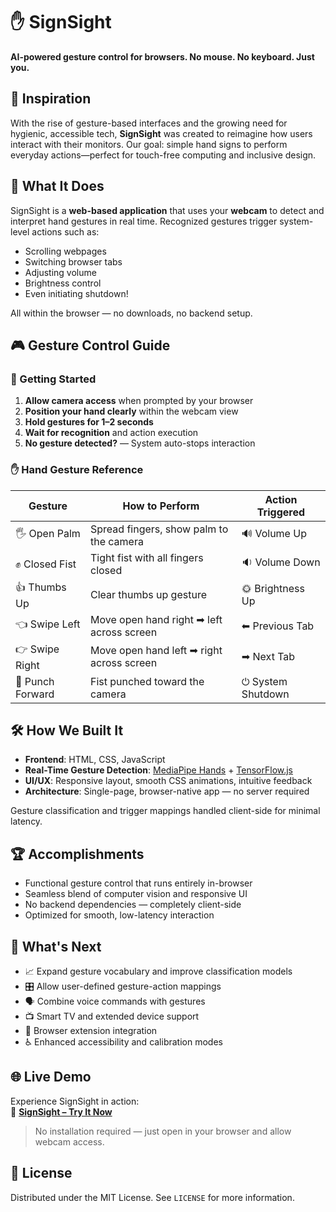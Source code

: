# ✋ SignSight

**AI-powered gesture control for browsers. No mouse. No keyboard. Just you.**


## 🚀 Inspiration

With the rise of gesture-based interfaces and the growing need for hygienic, accessible tech, **SignSight** was created to reimagine how users interact with their monitors. Our goal: simple hand signs to perform everyday actions—perfect for touch-free computing and inclusive design.


## 🧠 What It Does

SignSight is a **web-based application** that uses your **webcam** to detect and interpret hand gestures in real time. Recognized gestures trigger system-level actions such as:

- Scrolling webpages
- Switching browser tabs
- Adjusting volume
- Brightness control
- Even initiating shutdown!

All within the browser — no downloads, no backend setup.


## 🎮 Gesture Control Guide

### 🚦 Getting Started

1. **Allow camera access** when prompted by your browser  
2. **Position your hand clearly** within the webcam view  
3. **Hold gestures for 1–2 seconds**  
4. **Wait for recognition** and action execution  
5. **No gesture detected?** — System auto-stops interaction  

### ✋ Hand Gesture Reference

| Gesture         | How to Perform                             | Action Triggered      |
|----------------|---------------------------------------------|-----------------------|
| 🖐️ Open Palm    | Spread fingers, show palm to the camera    | 🔊 Volume Up          |
| ✊ Closed Fist   | Tight fist with all fingers closed         | 🔉 Volume Down        |
| 👍 Thumbs Up     | Clear thumbs up gesture                    | 🌞 Brightness Up      |
| 👈 Swipe Left    | Move open hand right ➡ left across screen | ⬅ Previous Tab        |
| 👉 Swipe Right   | Move open hand left ➡ right across screen | ➡ Next Tab            |
| 👊 Punch Forward | Fist punched toward the camera             | ⏻ System Shutdown     |



## 🛠️ How We Built It

- **Frontend**: HTML, CSS, JavaScript  
- **Real-Time Gesture Detection**: [MediaPipe Hands](https://google.github.io/mediapipe/solutions/hands.html) + [TensorFlow.js](https://www.tensorflow.org/js)  
- **UI/UX**: Responsive layout, smooth CSS animations, intuitive feedback  
- **Architecture**: Single-page, browser-native app — no server required  

Gesture classification and trigger mappings handled client-side for minimal latency.


## 🏆 Accomplishments

- Functional gesture control that runs entirely in-browser  
- Seamless blend of computer vision and responsive UI  
- No backend dependencies — completely client-side  
- Optimized for smooth, low-latency interaction  

## 🔮 What's Next

- 📈 Expand gesture vocabulary and improve classification models  
- 🎛 Allow user-defined gesture-action mappings  
- 🗣 Combine voice commands with gestures  
- 📺 Smart TV and extended device support  
- 🧩 Browser extension integration  
- ♿ Enhanced accessibility and calibration modes

## 🌐 Live Demo

Experience SignSight in action:  
🔗 **[SignSight – Try It Now](https://yashwanths814.github.io/SignSight/)**

> No installation required — just open in your browser and allow webcam access.


## 📄 License

Distributed under the MIT License. See `LICENSE` for more information.

